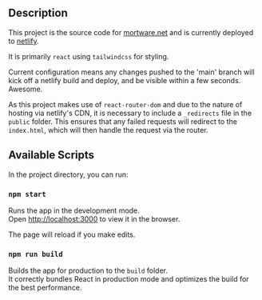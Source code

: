 ## Description
This project is the source code for [mortware.net](https://mortware.net) and is currently deployed to [netlify](https://netflify.com).

It is primarily `react` using `tailwindcss` for styling.

Current configuration means any changes pushed to the 'main' branch will kick off a netlify build and deploy, and be visible within a few seconds. Awesome.

As this project makes use of `react-router-dom` and due to the nature of hosting via netlify's CDN, it is necessary to include a `_redirects` file in the `public` folder. This ensures that any failed requests will redirect to the `index.html`, which will then handle the request via the router.

## Available Scripts

In the project directory, you can run:

### `npm start`

Runs the app in the development mode.<br />
Open [http://localhost:3000](http://localhost:3000) to view it in the browser.

The page will reload if you make edits.

### `npm run build`

Builds the app for production to the `build` folder.<br />
It correctly bundles React in production mode and optimizes the build for the best performance.